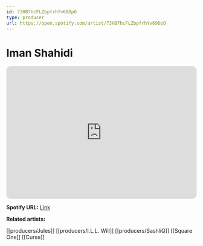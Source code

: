 ```yaml
---
id: 73HB7hcFLZbpfrhYv69DpO
type: producer
url: https://open.spotify.com/artist/73HB7hcFLZbpfrhYv69DpO
---
```

# Iman Shahidi

<iframe style="border-radius:12px" src="https://open.spotify.com/embed/artist/73HB7hcFLZbpfrhYv69DpO" width="100%" height="352" frameBorder="0" allowfullscreen="" allow="autoplay; clipboard-write; encrypted-media; fullscreen; picture-in-picture" loading="lazy"></iframe>

**Spotify URL:** [Link](https://open.spotify.com/artist/73HB7hcFLZbpfrhYv69DpO)

**Related artists:**

[[producers/Jules]]
[[producers/I.L.L. Will]]
[[producers/SashliQ]]
[[Square One]]
[[Curse]]
